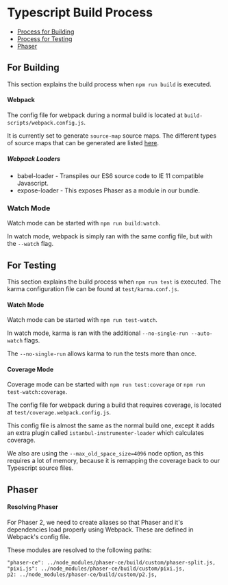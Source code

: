 # Typescript Build Process

* [Process for Building](#for-building)
* [Process for Testing](#for-testing)
* [Phaser](#phaser)

## For Building

This section explains the build process when `npm run build` is executed.

#### Webpack

The config file for webpack during a normal build is located at `build-scripts/webpack.config.js`.

It is currently set to generate `source-map` source maps.
The different types of source maps that can be generated are listed [here](https://webpack.js.org/configuration/devtool/).

##### Webpack Loaders

* babel-loader - Transpiles our ES6 source code to IE 11 compatible Javascript.
* expose-loader - This exposes Phaser as a module in our bundle.

### Watch Mode

Watch mode can be started with `npm run build:watch`.

In watch mode, webpack is simply ran with the same config file, but with the `--watch` flag.

## For Testing

This section explains the build process when `npm run test` is executed.
The karma configuration file can be found at `test/karma.conf.js`.

#### Watch Mode

Watch mode can be started with `npm run test-watch`.

In watch mode, karma is ran with the additional `--no-single-run --auto-watch` flags.

The `--no-single-run` allows karma to run the tests more than once.

#### Coverage Mode

Coverage mode can be started with `npm run test:coverage` or `npm run test-watch:coverage`.

The config file for webpack during a build that requires coverage, is located at `test/coverage.webpack.config.js`.

This config file is almost the same as the normal build one, except it adds an extra plugin called `istanbul-instrumenter-loader` which calculates coverage.

We also are using the `--max_old_space_size=4096` node option, as this requires a lot of memory, because it is remapping the coverage back to our Typescript source files.

## Phaser

#### Resolving Phaser

For Phaser 2, we need to create aliases so that Phaser and it's dependencies load properly using Webpack. These are defined in Webpack's config file.

These modules are resolved to the following paths:

```
"phaser-ce": ../node_modules/phaser-ce/build/custom/phaser-split.js,
"pixi.js": ../node_modules/phaser-ce/build/custom/pixi.js,
p2: ../node_modules/phaser-ce/build/custom/p2.js,
```
